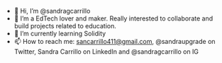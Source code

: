 - 👋 Hi, I’m @sandragcarrillo
- 👀 I’m a EdTech lover and maker. Really interested to collaborate and build projects related to education.
- 🌱 I’m currently learning Solidity
- 📫 How to reach me: sancarrillo411@gmail.com, @sandraupgrade on Twitter, Sandra Carrillo on LinkedIn and @sandragcarrillo on IG

<!---
sandragcarrillo/sandragcarrillo is a ✨ special ✨ repository because its `README.md` (this file) appears on your GitHub profile.
You can click the Preview link to take a look at your changes.
--->
